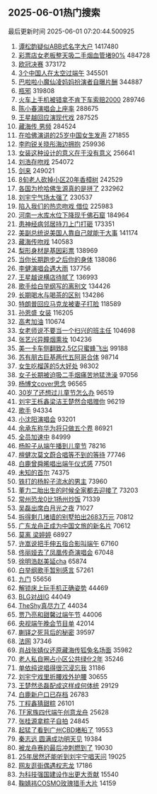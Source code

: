 ## 2025-06-01热门搜索 
最后更新时间 2025-06-01 07:20:44.500925 
1. [谭松韵疑似ABB式名字大户](https://s.weibo.com/weibo?q=%E8%B0%AD%E6%9D%BE%E9%9F%B5%E7%96%91%E4%BC%BCABB%E5%BC%8F%E5%90%8D%E5%AD%97%E5%A4%A7%E6%88%B7&t=31&band_rank=1&Refer=top) 1417480
1. [彩票店女老板整天吸二手烟血管堵90%](https://s.weibo.com/weibo?q=%23%E5%BD%A9%E7%A5%A8%E5%BA%97%E5%A5%B3%E8%80%81%E6%9D%BF%E6%95%B4%E5%A4%A9%E5%90%B8%E4%BA%8C%E6%89%8B%E7%83%9F%E8%A1%80%E7%AE%A1%E5%A0%B590%25%23&t=31&band_rank=2&Refer=top) 484728
1. [欧冠决赛](https://s.weibo.com/weibo?q=%E6%AC%A7%E5%86%A0%E5%86%B3%E8%B5%9B&t=31&band_rank=39&Refer=top) 373172
1. [3个中国人在太空过端午](https://s.weibo.com/weibo?q=%233%E4%B8%AA%E4%B8%AD%E5%9B%BD%E4%BA%BA%E5%9C%A8%E5%A4%AA%E7%A9%BA%E8%BF%87%E7%AB%AF%E5%8D%88%23&t=31&band_rank=3&Refer=top) 345501
1. [巴啦啦小魔仙凌妈妈扮演者自曝片酬](https://s.weibo.com/weibo?q=%23%E5%B7%B4%E5%95%A6%E5%95%A6%E5%B0%8F%E9%AD%94%E4%BB%99%E5%87%8C%E5%A6%88%E5%A6%88%E6%89%AE%E6%BC%94%E8%80%85%E8%87%AA%E6%9B%9D%E7%89%87%E9%85%AC%23&t=31&band_rank=4&Refer=top) 344887
1. [瓶邪](https://s.weibo.com/weibo?q=%E7%93%B6%E9%82%AA&t=31&band_rank=5&Refer=top) 319808
1. [火车上手机被错拿不肯下车索赔2000](https://s.weibo.com/weibo?q=%23%E7%81%AB%E8%BD%A6%E4%B8%8A%E6%89%8B%E6%9C%BA%E8%A2%AB%E9%94%99%E6%8B%BF%E4%B8%8D%E8%82%AF%E4%B8%8B%E8%BD%A6%E7%B4%A2%E8%B5%942000%23&t=31&band_rank=6&Refer=top) 289746
1. [陈小春演唱会上座率](https://s.weibo.com/weibo?q=%E9%99%88%E5%B0%8F%E6%98%A5%E6%BC%94%E5%94%B1%E4%BC%9A%E4%B8%8A%E5%BA%A7%E7%8E%87&t=31&band_rank=7&Refer=top) 288675
1. [王星越回应演现代戏](https://s.weibo.com/weibo?q=%23%E7%8E%8B%E6%98%9F%E8%B6%8A%E5%9B%9E%E5%BA%94%E6%BC%94%E7%8E%B0%E4%BB%A3%E6%88%8F%23&t=31&band_rank=8&Refer=top) 287525
1. [藏海传 男频](https://s.weibo.com/weibo?q=%E8%97%8F%E6%B5%B7%E4%BC%A0%20%E7%94%B7%E9%A2%91&t=31&band_rank=9&Refer=top) 284524
1. [在哈佛演讲的25岁中国女生发声](https://s.weibo.com/weibo?q=%23%E5%9C%A8%E5%93%88%E4%BD%9B%E6%BC%94%E8%AE%B2%E7%9A%8425%E5%B2%81%E4%B8%AD%E5%9B%BD%E5%A5%B3%E7%94%9F%E5%8F%91%E5%A3%B0%23&t=31&band_rank=10&Refer=top) 271855
1. [李昀锐关晓彤海边拥抱](https://s.weibo.com/weibo?q=%23%E6%9D%8E%E6%98%80%E9%94%90%E5%85%B3%E6%99%93%E5%BD%A4%E6%B5%B7%E8%BE%B9%E6%8B%A5%E6%8A%B1%23&t=31&band_rank=11&Refer=top) 259936
1. [女装这种设计的意义在于没有意义](https://s.weibo.com/weibo?q=%E5%A5%B3%E8%A3%85%E8%BF%99%E7%A7%8D%E8%AE%BE%E8%AE%A1%E7%9A%84%E6%84%8F%E4%B9%89%E5%9C%A8%E4%BA%8E%E6%B2%A1%E6%9C%89%E6%84%8F%E4%B9%89&t=31&band_rank=12&Refer=top) 256641
1. [刘浩存吻戏](https://s.weibo.com/weibo?q=%23%E5%88%98%E6%B5%A9%E5%AD%98%E5%90%BB%E6%88%8F%23&t=31&band_rank=13&Refer=top) 254072
1. [剑来](https://s.weibo.com/weibo?q=%E5%89%91%E6%9D%A5&t=31&band_rank=14&Refer=top) 249021
1. [8旬老人砍掉小区20年香樟树](https://s.weibo.com/weibo?q=%238%E6%97%AC%E8%80%81%E4%BA%BA%E7%A0%8D%E6%8E%89%E5%B0%8F%E5%8C%BA20%E5%B9%B4%E9%A6%99%E6%A8%9F%E6%A0%91%23&t=31&band_rank=15&Refer=top) 242529
1. [各国为抢哈佛生源真的是拼了](https://s.weibo.com/weibo?q=%23%E5%90%84%E5%9B%BD%E4%B8%BA%E6%8A%A2%E5%93%88%E4%BD%9B%E7%94%9F%E6%BA%90%E7%9C%9F%E7%9A%84%E6%98%AF%E6%8B%BC%E4%BA%86%23&t=31&band_rank=16&Refer=top) 232962
1. [刘宇宁气场太强了](https://s.weibo.com/weibo?q=%23%E5%88%98%E5%AE%87%E5%AE%81%E6%B0%94%E5%9C%BA%E5%A4%AA%E5%BC%BA%E4%BA%86%23&t=31&band_rank=17&Refer=top) 230537
1. [陷入我们的热恋吻戏 借位](https://s.weibo.com/weibo?q=%E9%99%B7%E5%85%A5%E6%88%91%E4%BB%AC%E7%9A%84%E7%83%AD%E6%81%8B%E5%90%BB%E6%88%8F%20%E5%80%9F%E4%BD%8D&t=31&band_rank=18&Refer=top) 225983
1. [河南一水库水位下降现千佛石窟](https://s.weibo.com/weibo?q=%23%E6%B2%B3%E5%8D%97%E4%B8%80%E6%B0%B4%E5%BA%93%E6%B0%B4%E4%BD%8D%E4%B8%8B%E9%99%8D%E7%8E%B0%E5%8D%83%E4%BD%9B%E7%9F%B3%E7%AA%9F%23&t=31&band_rank=19&Refer=top) 184964
1. [患神经病邻居持刀上门打砸](https://s.weibo.com/weibo?q=%E6%82%A3%E7%A5%9E%E7%BB%8F%E7%97%85%E9%82%BB%E5%B1%85%E6%8C%81%E5%88%80%E4%B8%8A%E9%97%A8%E6%89%93%E7%A0%B8&t=31&band_rank=42&Refer=top) 173351
1. [美副总统说美国人靠自己就能干大事](https://s.weibo.com/weibo?q=%23%E7%BE%8E%E5%89%AF%E6%80%BB%E7%BB%9F%E8%AF%B4%E7%BE%8E%E5%9B%BD%E4%BA%BA%E9%9D%A0%E8%87%AA%E5%B7%B1%E5%B0%B1%E8%83%BD%E5%B9%B2%E5%A4%A7%E4%BA%8B%23&t=31&band_rank=20&Refer=top) 141174
1. [藏海传吻戏](https://s.weibo.com/weibo?q=%23%E8%97%8F%E6%B5%B7%E4%BC%A0%E5%90%BB%E6%88%8F%23&t=31&band_rank=21&Refer=top) 140583
1. [梨形身材是基因彩票](https://s.weibo.com/weibo?q=%23%E6%A2%A8%E5%BD%A2%E8%BA%AB%E6%9D%90%E6%98%AF%E5%9F%BA%E5%9B%A0%E5%BD%A9%E7%A5%A8%23&t=31&band_rank=22&Refer=top) 138969
1. [当你长期跑步之后你的身体](https://s.weibo.com/weibo?q=%E5%BD%93%E4%BD%A0%E9%95%BF%E6%9C%9F%E8%B7%91%E6%AD%A5%E4%B9%8B%E5%90%8E%E4%BD%A0%E7%9A%84%E8%BA%AB%E4%BD%93&t=31&band_rank=49&Refer=top) 138086
1. [李健演唱会遇大雨](https://s.weibo.com/weibo?q=%E6%9D%8E%E5%81%A5%E6%BC%94%E5%94%B1%E4%BC%9A%E9%81%87%E5%A4%A7%E9%9B%A8&t=31&band_rank=23&Refer=top) 137756
1. [王星越说横店待腻了](https://s.weibo.com/weibo?q=%23%E7%8E%8B%E6%98%9F%E8%B6%8A%E8%AF%B4%E6%A8%AA%E5%BA%97%E5%BE%85%E8%85%BB%E4%BA%86%23&t=31&band_rank=24&Refer=top) 136993
1. [歌手给白举纲写的离别文](https://s.weibo.com/weibo?q=%E6%AD%8C%E6%89%8B%E7%BB%99%E7%99%BD%E4%B8%BE%E7%BA%B2%E5%86%99%E7%9A%84%E7%A6%BB%E5%88%AB%E6%96%87&t=31&band_rank=25&Refer=top) 134426
1. [长期喝水与喝茶的区别](https://s.weibo.com/weibo?q=%E9%95%BF%E6%9C%9F%E5%96%9D%E6%B0%B4%E4%B8%8E%E5%96%9D%E8%8C%B6%E7%9A%84%E5%8C%BA%E5%88%AB&t=31&band_rank=26&Refer=top) 134286
1. [特朗普回应马克龙被妻子打脸](https://s.weibo.com/weibo?q=%23%E7%89%B9%E6%9C%97%E6%99%AE%E5%9B%9E%E5%BA%94%E9%A9%AC%E5%85%8B%E9%BE%99%E8%A2%AB%E5%A6%BB%E5%AD%90%E6%89%93%E8%84%B8%23&t=31&band_rank=10&Refer=top) 118589
1. [孙恩盛 女装](https://s.weibo.com/weibo?q=%E5%AD%99%E6%81%A9%E7%9B%9B%20%E5%A5%B3%E8%A3%85&t=31&band_rank=27&Refer=top) 116205
1. [高考加油](https://s.weibo.com/weibo?q=%23%E9%AB%98%E8%80%83%E5%8A%A0%E6%B2%B9%23&t=31&band_rank=28&Refer=top) 110674
1. [女老师说不要当一个扫兴的班主任](https://s.weibo.com/weibo?q=%23%E5%A5%B3%E8%80%81%E5%B8%88%E8%AF%B4%E4%B8%8D%E8%A6%81%E5%BD%93%E4%B8%80%E4%B8%AA%E6%89%AB%E5%85%B4%E7%9A%84%E7%8F%AD%E4%B8%BB%E4%BB%BB%23&t=31&band_rank=29&Refer=top) 104698
1. [张艺兴异瞳烟熏妆](https://s.weibo.com/weibo?q=%E5%BC%A0%E8%89%BA%E5%85%B4%E5%BC%82%E7%9E%B3%E7%83%9F%E7%86%8F%E5%A6%86&t=31&band_rank=30&Refer=top) 104236
1. [美一卡车侧翻致2.5亿只蜜蜂飞出](https://s.weibo.com/weibo?q=%23%E7%BE%8E%E4%B8%80%E5%8D%A1%E8%BD%A6%E4%BE%A7%E7%BF%BB%E8%87%B42.5%E4%BA%BF%E5%8F%AA%E8%9C%9C%E8%9C%82%E9%A3%9E%E5%87%BA%23&t=31&band_rank=33&Refer=top) 99188
1. [苏有朋古巨基两代五阿哥合体](https://s.weibo.com/weibo?q=%E8%8B%8F%E6%9C%89%E6%9C%8B%E5%8F%A4%E5%B7%A8%E5%9F%BA%E4%B8%A4%E4%BB%A3%E4%BA%94%E9%98%BF%E5%93%A5%E5%90%88%E4%BD%93&t=31&band_rank=31&Refer=top) 98714
1. [女生吃榴莲的5大好处](https://s.weibo.com/weibo?q=%E5%A5%B3%E7%94%9F%E5%90%83%E6%A6%B4%E8%8E%B2%E7%9A%845%E5%A4%A7%E5%A5%BD%E5%A4%84&t=31&band_rank=32&Refer=top) 98302
1. [女子长期被迫吸二手烟痛苦地猛洗澡](https://s.weibo.com/weibo?q=%23%E5%A5%B3%E5%AD%90%E9%95%BF%E6%9C%9F%E8%A2%AB%E8%BF%AB%E5%90%B8%E4%BA%8C%E6%89%8B%E7%83%9F%E7%97%9B%E8%8B%A6%E5%9C%B0%E7%8C%9B%E6%B4%97%E6%BE%A1%23&t=31&band_rank=34&Refer=top) 97056
1. [杨博文cover思念](https://s.weibo.com/weibo?q=%23%E6%9D%A8%E5%8D%9A%E6%96%87cover%E6%80%9D%E5%BF%B5%23&t=31&band_rank=35&Refer=top) 96565
1. [30岁了还想过儿童节怎么办](https://s.weibo.com/weibo?q=%2330%E5%B2%81%E4%BA%86%E8%BF%98%E6%83%B3%E8%BF%87%E5%84%BF%E7%AB%A5%E8%8A%82%E6%80%8E%E4%B9%88%E5%8A%9E%23&t=31&band_rank=36&Refer=top) 96519
1. [刘宇王栎鑫梁洁王楚然合唱赠你](https://s.weibo.com/weibo?q=%23%E5%88%98%E5%AE%87%E7%8E%8B%E6%A0%8E%E9%91%AB%E6%A2%81%E6%B4%81%E7%8E%8B%E6%A5%9A%E7%84%B6%E5%90%88%E5%94%B1%E8%B5%A0%E4%BD%A0%23&t=31&band_rank=37&Refer=top) 96219
1. [歌手](https://s.weibo.com/weibo?q=%E6%AD%8C%E6%89%8B&t=31&band_rank=38&Refer=top) 94334
1. [小沈阳演唱会](https://s.weibo.com/weibo?q=%E5%B0%8F%E6%B2%88%E9%98%B3%E6%BC%94%E5%94%B1%E4%BC%9A&t=31&band_rank=39&Refer=top) 93201
1. [余承东称华为将只做五个界](https://s.weibo.com/weibo?q=%23%E4%BD%99%E6%89%BF%E4%B8%9C%E7%A7%B0%E5%8D%8E%E4%B8%BA%E5%B0%86%E5%8F%AA%E5%81%9A%E4%BA%94%E4%B8%AA%E7%95%8C%23&t=31&band_rank=40&Refer=top) 86921
1. [全员加速中](https://s.weibo.com/weibo?q=%E5%85%A8%E5%91%98%E5%8A%A0%E9%80%9F%E4%B8%AD&t=31&band_rank=41&Refer=top) 84999
1. [杨肸子从端午播到儿童节](https://s.weibo.com/weibo?q=%E6%9D%A8%E8%82%B8%E5%AD%90%E4%BB%8E%E7%AB%AF%E5%8D%88%E6%92%AD%E5%88%B0%E5%84%BF%E7%AB%A5%E8%8A%82&t=31&band_rank=23&Refer=top) 78216
1. [檀健次莫文蔚合唱等不到的等待](https://s.weibo.com/weibo?q=%23%E6%AA%80%E5%81%A5%E6%AC%A1%E8%8E%AB%E6%96%87%E8%94%9A%E5%90%88%E5%94%B1%E7%AD%89%E4%B8%8D%E5%88%B0%E7%9A%84%E7%AD%89%E5%BE%85%23&t=31&band_rank=42&Refer=top) 77746
1. [白鹿曾舜晞唱出端午仪式感](https://s.weibo.com/weibo?q=%23%E7%99%BD%E9%B9%BF%E6%9B%BE%E8%88%9C%E6%99%9E%E5%94%B1%E5%87%BA%E7%AB%AF%E5%8D%88%E4%BB%AA%E5%BC%8F%E6%84%9F%23&t=31&band_rank=43&Refer=top) 77501
1. [未知的首尔](https://s.weibo.com/weibo?q=%E6%9C%AA%E7%9F%A5%E7%9A%84%E9%A6%96%E5%B0%94&t=31&band_rank=25&Refer=top) 74375
1. [铁打的杨肸子流水的男主](https://s.weibo.com/weibo?q=%23%E9%93%81%E6%89%93%E7%9A%84%E6%9D%A8%E8%82%B8%E5%AD%90%E6%B5%81%E6%B0%B4%E7%9A%84%E7%94%B7%E4%B8%BB%23&t=31&band_rank=20&Refer=top) 73960
1. [董力二胎出生的时候全家都去迎接了](https://s.weibo.com/weibo?q=%E8%91%A3%E5%8A%9B%E4%BA%8C%E8%83%8E%E5%87%BA%E7%94%9F%E7%9A%84%E6%97%B6%E5%80%99%E5%85%A8%E5%AE%B6%E9%83%BD%E5%8E%BB%E8%BF%8E%E6%8E%A5%E4%BA%86&t=31&band_rank=22&Refer=top) 73203
1. [常州恐龙0比1扬州炒饭](https://s.weibo.com/weibo?q=%23%E5%B8%B8%E5%B7%9E%E6%81%90%E9%BE%990%E6%AF%941%E6%89%AC%E5%B7%9E%E7%82%92%E9%A5%AD%23&t=31&band_rank=44&Refer=top) 71339
1. [吴磊出席白月光之夜](https://s.weibo.com/weibo?q=%23%E5%90%B4%E7%A3%8A%E5%87%BA%E5%B8%AD%E7%99%BD%E6%9C%88%E5%85%89%E4%B9%8B%E5%A4%9C%23&t=31&band_rank=45&Refer=top) 71027
1. [拆得剩几堵墙的别墅拍出2683万元](https://s.weibo.com/weibo?q=%23%E6%8B%86%E5%BE%97%E5%89%A9%E5%87%A0%E5%A0%B5%E5%A2%99%E7%9A%84%E5%88%AB%E5%A2%85%E6%8B%8D%E5%87%BA2683%E4%B8%87%E5%85%83%23&t=31&band_rank=46&Refer=top) 70812
1. [广东龙舟正成为中国文旅的新名片](https://s.weibo.com/weibo?q=%23%E5%B9%BF%E4%B8%9C%E9%BE%99%E8%88%9F%E6%AD%A3%E6%88%90%E4%B8%BA%E4%B8%AD%E5%9B%BD%E6%96%87%E6%97%85%E7%9A%84%E6%96%B0%E5%90%8D%E7%89%87%23&t=31&band_rank=26&Refer=top) 70612
1. [莫离 梁婷婷](https://s.weibo.com/weibo?q=%E8%8E%AB%E7%A6%BB%20%E6%A2%81%E5%A9%B7%E5%A9%B7&t=31&band_rank=47&Refer=top) 68927
1. [许嵩说把手伸五指合影叫端午](https://s.weibo.com/weibo?q=%E8%AE%B8%E5%B5%A9%E8%AF%B4%E6%8A%8A%E6%89%8B%E4%BC%B8%E4%BA%94%E6%8C%87%E5%90%88%E5%BD%B1%E5%8F%AB%E7%AB%AF%E5%8D%88&t=31&band_rank=48&Refer=top) 67160
1. [佟丽娅去了凤凰传奇演唱会](https://s.weibo.com/weibo?q=%E4%BD%9F%E4%B8%BD%E5%A8%85%E5%8E%BB%E4%BA%86%E5%87%A4%E5%87%B0%E4%BC%A0%E5%A5%87%E6%BC%94%E5%94%B1%E4%BC%9A&t=31&band_rank=49&Refer=top) 67048
1. [徐明浩赵美延cha](https://s.weibo.com/weibo?q=%E5%BE%90%E6%98%8E%E6%B5%A9%E8%B5%B5%E7%BE%8E%E5%BB%B6cha&t=31&band_rank=50&Refer=top) 65874
1. [白举纲歌手暂别感言](https://s.weibo.com/weibo?q=%E7%99%BD%E4%B8%BE%E7%BA%B2%E6%AD%8C%E6%89%8B%E6%9A%82%E5%88%AB%E6%84%9F%E8%A8%80&t=31&band_rank=34&Refer=top) 57261
1. [九门](https://s.weibo.com/weibo?q=%E4%B9%9D%E9%97%A8&t=31&band_rank=36&Refer=top) 55656
1. [解锁床上玩手机正确姿势](https://s.weibo.com/weibo?q=%23%E8%A7%A3%E9%94%81%E5%BA%8A%E4%B8%8A%E7%8E%A9%E6%89%8B%E6%9C%BA%E6%AD%A3%E7%A1%AE%E5%A7%BF%E5%8A%BF%23&t=31&band_rank=27&Refer=top) 44469
1. [BLG对战IG](https://s.weibo.com/weibo?q=%23BLG%E5%AF%B9%E6%88%98IG%23&t=31&band_rank=44&Refer=top) 44049
1. [TheShy真尽力了](https://s.weibo.com/weibo?q=%23TheShy%E7%9C%9F%E5%B0%BD%E5%8A%9B%E4%BA%86%23&t=31&band_rank=47&Refer=top) 44034
1. [贾乃亮和甜馨过端午节](https://s.weibo.com/weibo?q=%E8%B4%BE%E4%B9%83%E4%BA%AE%E5%92%8C%E7%94%9C%E9%A6%A8%E8%BF%87%E7%AB%AF%E5%8D%88%E8%8A%82&t=31&band_rank=50&Refer=top) 44006
1. [央视端午晚会节目单](https://s.weibo.com/weibo?q=%E5%A4%AE%E8%A7%86%E7%AB%AF%E5%8D%88%E6%99%9A%E4%BC%9A%E8%8A%82%E7%9B%AE%E5%8D%95&t=31&band_rank=45&Refer=top) 42014
1. [蒯铎之死背后的秘密](https://s.weibo.com/weibo?q=%E8%92%AF%E9%93%8E%E4%B9%8B%E6%AD%BB%E8%83%8C%E5%90%8E%E7%9A%84%E7%A7%98%E5%AF%86&t=31&band_rank=36&Refer=top) 39597
1. [法网](https://s.weibo.com/weibo?q=%E6%B3%95%E7%BD%91&t=31&band_rank=27&Refer=top) 37346
1. [肖战张婧仪还原藏海传狐兔名场面](https://s.weibo.com/weibo?q=%23%E8%82%96%E6%88%98%E5%BC%A0%E5%A9%A7%E4%BB%AA%E8%BF%98%E5%8E%9F%E8%97%8F%E6%B5%B7%E4%BC%A0%E7%8B%90%E5%85%94%E5%90%8D%E5%9C%BA%E9%9D%A2%23&t=31&band_rank=40&Refer=top) 35982
1. [老人私自圈占小区公共绿化2年](https://s.weibo.com/weibo?q=%23%E8%80%81%E4%BA%BA%E7%A7%81%E8%87%AA%E5%9C%88%E5%8D%A0%E5%B0%8F%E5%8C%BA%E5%85%AC%E5%85%B1%E7%BB%BF%E5%8C%962%E5%B9%B4%23&t=31&band_rank=36&Refer=top) 35246
1. [单依纯说唱得很沉浸忘我](https://s.weibo.com/weibo?q=%23%E5%8D%95%E4%BE%9D%E7%BA%AF%E8%AF%B4%E5%94%B1%E5%BE%97%E5%BE%88%E6%B2%89%E6%B5%B8%E5%BF%98%E6%88%91%23&t=31&band_rank=36&Refer=top) 31186
1. [刘宇宁戏里折腰戏外护腰](https://s.weibo.com/weibo?q=%E5%88%98%E5%AE%87%E5%AE%81%E6%88%8F%E9%87%8C%E6%8A%98%E8%85%B0%E6%88%8F%E5%A4%96%E6%8A%A4%E8%85%B0&t=31&band_rank=43&Refer=top) 30655
1. [王楚然丞磊配成这样成何体统](https://s.weibo.com/weibo?q=%E7%8E%8B%E6%A5%9A%E7%84%B6%E4%B8%9E%E7%A3%8A%E9%85%8D%E6%88%90%E8%BF%99%E6%A0%B7%E6%88%90%E4%BD%95%E4%BD%93%E7%BB%9F&t=31&band_rank=45&Refer=top) 29129
1. [白鹿新户口已存档](https://s.weibo.com/weibo?q=%23%E7%99%BD%E9%B9%BF%E6%96%B0%E6%88%B7%E5%8F%A3%E5%B7%B2%E5%AD%98%E6%A1%A3%23&t=31&band_rank=48&Refer=top) 26783
1. [丁程鑫猜甜粽](https://s.weibo.com/weibo?q=%E4%B8%81%E7%A8%8B%E9%91%AB%E7%8C%9C%E7%94%9C%E7%B2%BD&t=31&band_rank=40&Refer=top) 26101
1. [TF家族四代端午创意龙舟](https://s.weibo.com/weibo?q=%23TF%E5%AE%B6%E6%97%8F%E5%9B%9B%E4%BB%A3%E7%AB%AF%E5%8D%88%E5%88%9B%E6%84%8F%E9%BE%99%E8%88%9F%23&t=31&band_rank=28&Refer=top) 25628
1. [张桂源拿粽子自拍](https://s.weibo.com/weibo?q=%E5%BC%A0%E6%A1%82%E6%BA%90%E6%8B%BF%E7%B2%BD%E5%AD%90%E8%87%AA%E6%8B%8D&t=31&band_rank=44&Refer=top) 24845
1. [起猛了看到广州CBD堵船了](https://s.weibo.com/weibo?q=%23%E8%B5%B7%E7%8C%9B%E4%BA%86%E7%9C%8B%E5%88%B0%E5%B9%BF%E5%B7%9ECBD%E5%A0%B5%E8%88%B9%E4%BA%86%23&t=31&band_rank=38&Refer=top) 19553
1. [秦志远 圆满成功明天见](https://s.weibo.com/weibo?q=%E7%A7%A6%E5%BF%97%E8%BF%9C%20%E5%9C%86%E6%BB%A1%E6%88%90%E5%8A%9F%E6%98%8E%E5%A4%A9%E8%A7%81&t=31&band_rank=45&Refer=top) 19384
1. [被龙舟赛的最后冲刺燃到了](https://s.weibo.com/weibo?q=%E8%A2%AB%E9%BE%99%E8%88%9F%E8%B5%9B%E7%9A%84%E6%9C%80%E5%90%8E%E5%86%B2%E5%88%BA%E7%87%83%E5%88%B0%E4%BA%86&t=31&band_rank=44&Refer=top) 19030
1. [25年居然还能听到刘宇宁唱天问](https://s.weibo.com/weibo?q=25%E5%B9%B4%E5%B1%85%E7%84%B6%E8%BF%98%E8%83%BD%E5%90%AC%E5%88%B0%E5%88%98%E5%AE%87%E5%AE%81%E5%94%B1%E5%A4%A9%E9%97%AE&t=31&band_rank=47&Refer=top) 19025
1. [网友逛街偶遇权志龙](https://s.weibo.com/weibo?q=%23%E7%BD%91%E5%8F%8B%E9%80%9B%E8%A1%97%E5%81%B6%E9%81%87%E6%9D%83%E5%BF%97%E9%BE%99%23&t=31&band_rank=31&Refer=top) 17186
1. [为科技强国建设作出更大贡献](https://s.weibo.com/weibo?q=%23%E4%B8%BA%E7%A7%91%E6%8A%80%E5%BC%BA%E5%9B%BD%E5%BB%BA%E8%AE%BE%E4%BD%9C%E5%87%BA%E6%9B%B4%E5%A4%A7%E8%B4%A1%E7%8C%AE%23&t=31&band_rank=50&Refer=top) 15540
1. [鞠婧祎COSMO玫瑰猎手大片](https://s.weibo.com/weibo?q=%23%E9%9E%A0%E5%A9%A7%E7%A5%8ECOSMO%E7%8E%AB%E7%91%B0%E7%8C%8E%E6%89%8B%E5%A4%A7%E7%89%87%23&t=31&band_rank=46&Refer=top) 14159
